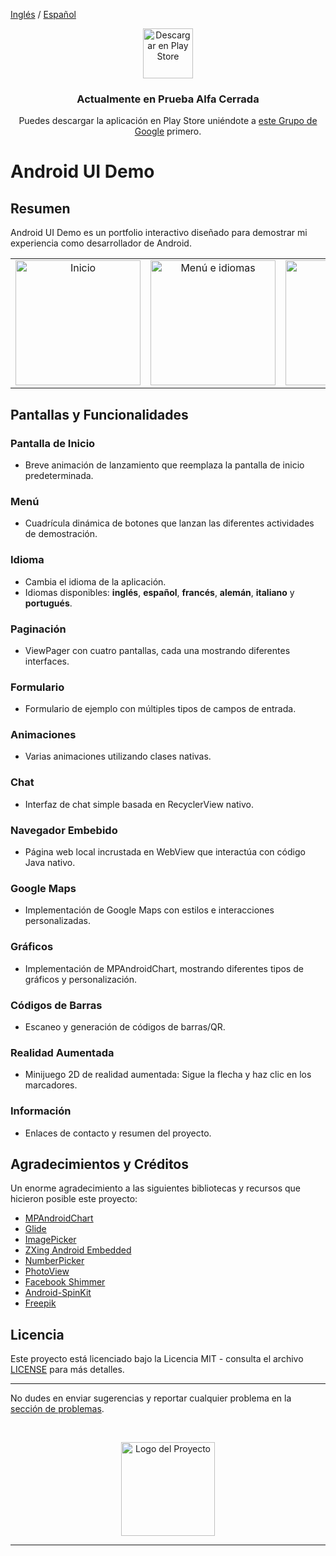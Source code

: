 [Inglés](README.md) / [Español](README_es.md)

<p align="center">
  <a href="https://play.google.com/store/apps/details?id=com.java.uidemo" target="_blank">
    <img src="https://play.google.com/intl/en_us/badges/static/images/badges/es_badge_web_generic.png" alt="Descargar en Play Store" height="80"/>
  </a>
</p>
<h3 align="center">
  Actualmente en Prueba Alfa Cerrada
</h3>
<p align="center">
  Puedes descargar la aplicación en Play Store uniéndote a <a href="https://groups.google.com/g/fc-apps-closed-testing" target="_blank">este Grupo de Google</a> primero.
</p>

# Android UI Demo

## Resumen

Android UI Demo es un portfolio interactivo diseñado para demostrar mi experiencia como desarrollador de Android.

<table align="center">
  <tr>
    <td align="center"><img src="https://i.giphy.com/media/v1.Y2lkPTc5MGI3NjExYWlvY2wzam1ldWZ1MjV2bXhrc3lyNnU2aGFyMGxpNjFraXdkYzd1NiZlcD12MV9pbnRlcm5hbF9naWZfYnlfaWQmY3Q9Zw/7FKjfI7FEYuvoNIaFx/giphy.gif" alt="Inicio" width="200"/></td>
    <td align="center"><img src="https://i.giphy.com/media/v1.Y2lkPTc5MGI3NjExeGRqYmlvcjEyZXN5Mm83ZWdkYm9qczZ3aWVlOGJsaTBmYnlsM3RoMyZlcD12MV9pbnRlcm5hbF9naWZfYnlfaWQmY3Q9Zw/lJUTN18kx9CUJuAtVF/giphy.gif" alt="Menú e idiomas" width="200"/></td>
    <td align="center"><img src="https://i.giphy.com/media/v1.Y2lkPTc5MGI3NjExdGx1emJpMTV5Z3l4MTIwc3A3Nnh1ODU2amlpN2I0cm5ueDdrZTZhdCZlcD12MV9pbnRlcm5hbF9naWZfYnlfaWQmY3Q9Zw/LqLSuq8rC5QzBZ0ZFa/giphy.gif" alt="Paginación" width="200"/></td>
    <td align="center"><img src="https://i.giphy.com/media/v1.Y2lkPTc5MGI3NjExaG82NXRueHY2dTdqZnljemRybjhid3NncWFlMW85bWFheTAxZHkyeCZlcD12MV9pbnRlcm5hbF9naWZfYnlfaWQmY3Q9Zw/3mww9UNAaKkSBcPvCc/giphy.gif" alt="Google Maps" width="200"/></td>
  </tr>
</table>

## Pantallas y Funcionalidades

### Pantalla de Inicio
  - Breve animación de lanzamiento que reemplaza la pantalla de inicio predeterminada.

### Menú
  - Cuadrícula dinámica de botones que lanzan las diferentes actividades de demostración.

### Idioma
  - Cambia el idioma de la aplicación.
  - Idiomas disponibles: **inglés**, **español**, **francés**, **alemán**, **italiano** y **portugués**.

### Paginación
  - ViewPager con cuatro pantallas, cada una mostrando diferentes interfaces.
    
### Formulario
  - Formulario de ejemplo con múltiples tipos de campos de entrada.
    
### Animaciones
  - Varias animaciones utilizando clases nativas.
    
### Chat
  - Interfaz de chat simple basada en RecyclerView nativo.
  
### Navegador Embebido
  - Página web local incrustada en WebView que interactúa con código Java nativo.

### Google Maps
  - Implementación de Google Maps con estilos e interacciones personalizadas.

### Gráficos
  - Implementación de MPAndroidChart, mostrando diferentes tipos de gráficos y personalización.

### Códigos de Barras
  - Escaneo y generación de códigos de barras/QR.

### Realidad Aumentada
  - Minijuego 2D de realidad aumentada: Sigue la flecha y haz clic en los marcadores.

### Información
  - Enlaces de contacto y resumen del proyecto.

## Agradecimientos y Créditos

Un enorme agradecimiento a las siguientes bibliotecas y recursos que hicieron posible este proyecto:

- [MPAndroidChart](https://github.com/PhilJay/MPAndroidChart)
- [Glide](https://github.com/bumptech/glide)
- [ImagePicker](https://github.com/Dhaval2404/ImagePicker)
- [ZXing Android Embedded](https://github.com/journeyapps/zxing-android-embedded)
- [NumberPicker](https://github.com/ShawnLin013/NumberPicker)
- [PhotoView](https://github.com/Baseflow/PhotoView)
- [Facebook Shimmer](https://github.com/facebookarchive/shimmer-android)
- [Android-SpinKit](https://github.com/ybq/Android-SpinKit)
- [Freepik](https://github.com/facebookarchive/shimmer-android)

## Licencia

Este proyecto está licenciado bajo la Licencia MIT - consulta el archivo [LICENSE](./LICENSE) para más detalles.

---

No dudes en enviar sugerencias y reportar cualquier problema en la [sección de problemas](https://github.com/Fernando-Carrera-Salas/Android-UI-Demo/issues).

<br/>
<p align="center">
  <img src="https://play-lh.googleusercontent.com/byXZeLlj4aVPURKMhQ9UMLG4J-jW6v2L1kGL3bxsqS6LCJ1sqXZ2ixchZUdKhAbFVmBB=w240-h480-rw" height="150" alt="Logo del Proyecto"/>
</p>

---

